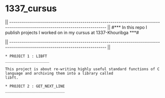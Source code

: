 # 1337_cursus

|| ------------------------------------------------------------------------------------------------------------------------------- || 
                      #*** In this repo I publish projects I worked on in my cursus at 1337-Khouribga ***#

|| ------------------------------------------------------------------------------------------------------------------------------- ||

	* PROJECT 1 : LIBFT
	____________________

	This project is about re-writing highly useful standard functions of C language and archiving them into a library called 
	libft.

	* PROJECT 2 : GET_NEXT_LINE
	___________________________


